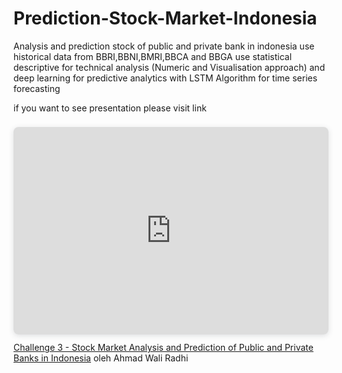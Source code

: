 # Prediction-Stock-Market-Indonesia
Analysis and prediction stock of public and private bank in indonesia use historical data from BBRI,BBNI,BMRI,BBCA and BBGA use statistical descriptive for technical analysis (Numeric and Visualisation approach) and deep learning for predictive analytics with LSTM Algorithm for time series forecasting

if you want to see presentation please visit link <div style="position: relative; width: 100%; height: 0; padding-top: 56.2500%;
 padding-bottom: 48px; box-shadow: 0 2px 8px 0 rgba(63,69,81,0.16); margin-top: 1.6em; margin-bottom: 0.9em; overflow: hidden;
 border-radius: 8px; will-change: transform;">
  <iframe style="position: absolute; width: 100%; height: 100%; top: 0; left: 0; border: none; padding: 0;margin: 0;"
    src="https:&#x2F;&#x2F;www.canva.com&#x2F;design&#x2F;DAELZQQts0k&#x2F;view?embed">
  </iframe>
</div>
<a href="https:&#x2F;&#x2F;www.canva.com&#x2F;design&#x2F;DAELZQQts0k&#x2F;view?utm_content=DAELZQQts0k&amp;utm_campaign=designshare&amp;utm_medium=embeds&amp;utm_source=link" target="_blank" rel="noopener">Challenge 3 - Stock Market Analysis and Prediction of Public and Private Banks in Indonesia</a> oleh Ahmad Wali Radhi
